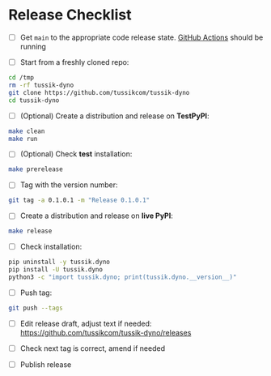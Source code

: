 # Release Checklist

- [ ] Get `main` to the appropriate code release state.
  [GitHub Actions](https://github.com/tussikcom/tussikzpl/actions) should be running

* [ ] Start from a freshly cloned repo:

```bash
cd /tmp
rm -rf tussik-dyno
git clone https://github.com/tussikcom/tussik-dyno
cd tussik-dyno
```

* [ ] (Optional) Create a distribution and release on **TestPyPI**:

```bash
make clean
make run
```

- [ ] (Optional) Check **test** installation:

```bash
make prerelease
```

* [ ] Tag with the version number:

```bash
git tag -a 0.1.0.1 -m "Release 0.1.0.1"
```

* [ ] Create a distribution and release on **live PyPI**:

```bash
make release
```

* [ ] Check installation:

```bash
pip uninstall -y tussik.dyno
pip install -U tussik.dyno
python3 -c "import tussik.dyno; print(tussik.dyno.__version__)"
```

* [ ] Push tag:

 ```bash
git push --tags
```

* [ ] Edit release draft, adjust text if needed: https://github.com/tussikcom/tussik-dyno/releases

* [ ] Check next tag is correct, amend if needed

* [ ] Publish release